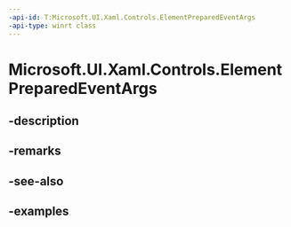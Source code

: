 ```yaml
---
-api-id: T:Microsoft.UI.Xaml.Controls.ElementPreparedEventArgs
-api-type: winrt class
---
```


<!-- Class syntax.
public class ElementPreparedEventArgs 
-->

# Microsoft.UI.Xaml.Controls.ElementPreparedEventArgs

## -description

## -remarks

## -see-also

## -examples

